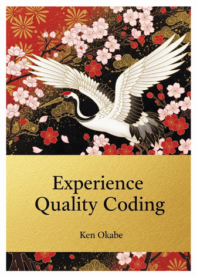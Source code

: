 [![BookCover](https://raw.githubusercontent.com/ken-okabe/web-images5/main/img_1747815008747.png)](https://ken-okabe.github.io)